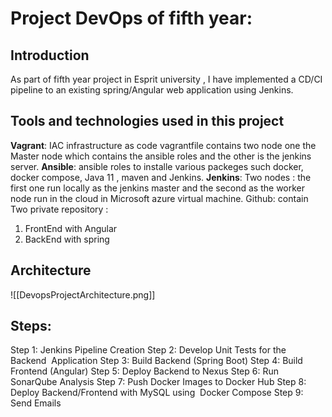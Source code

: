 # Project DevOps of fifth year:


## Introduction 

As part of fifth year project in Esprit university , I have implemented a CD/CI pipeline to an existing spring/Angular web application using Jenkins.

## Tools and technologies used in this project


**Vagrant**:  IAC infrastructure as code vagrantfile contains two node one the Master node which contains the ansible roles and the other is the jenkins server.
**Ansible**: ansible roles to installe various packeges such docker, docker compose, Java 11 , maven and Jenkins.
**Jenkins**: Two nodes : the first one run locally as the jenkins master and the second as the worker node run in the cloud in Microsoft azure virtual machine.
Github: contain Two private repository :
 1. FrontEnd with Angular
 2. BackEnd with spring 
 

## Architecture

![[DevopsProjectArchitecture.png]]

## Steps:
Step 1: Jenkins Pipeline Creation
Step 2: Develop Unit Tests for the Backend  Application
Step 3: Build Backend (Spring Boot)
Step 4: Build Frontend (Angular)
Step 5: Deploy Backend to Nexus
Step 6: Run SonarQube Analysis
Step 7: Push Docker Images to Docker Hub
Step 8: Deploy Backend/Frontend with MySQL using  Docker Compose
Step 9: Send Emails





